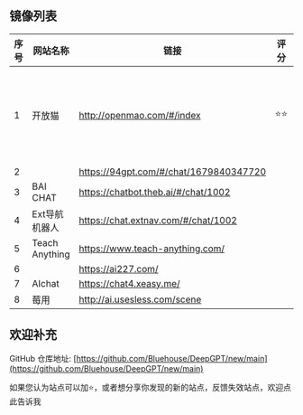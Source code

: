 
## 镜像列表

|序号| 网站名称 |  链接| 评分 |简介 |
| --- | --- | --- | --- | --- |
|1| 开放猫 | http://openmao.com/#/index  | ⭐️⭐️ |ChatGPT、Bard、LLaMa、文心一言、MOSS等人工智能应用聚合平台 |
|2|  |  https://94gpt.com/#/chat/1679840347720|  | |
|3| BAI CHAT |  https://chatbot.theb.ai/#/chat/1002|  | | 
|4| Ext导航机器人 |  https://chat.extnav.com/#/chat/1002|  | |
|5|  Teach Anything|  https://www.teach-anything.com/|  | |
|6|  |  https://ai227.com/ |  | |
|7|  AIchat |  https://chat4.xeasy.me/ |  | |
|8| 莓用 |  http://ai.usesless.com/scene |  | |

## 欢迎补充

GitHub 仓库地址: [https://github.com/Bluehouse/DeepGPT/new/main](https://github.com/Bluehouse/DeepGPT/new/main)

如果您认为站点可以加⭐，或者想分享你发现的新的站点，反馈失效站点，欢迎点此告诉我
